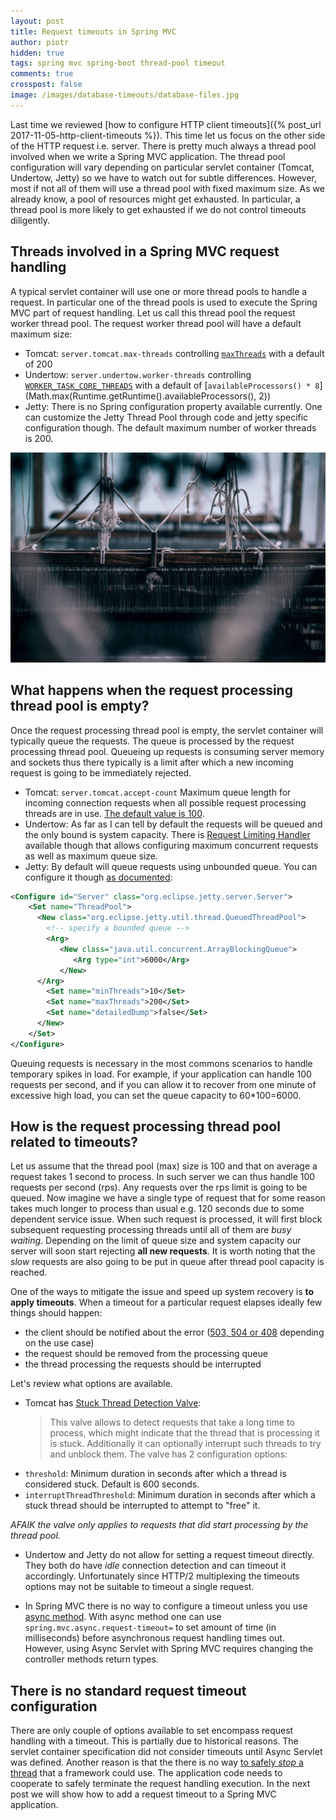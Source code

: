 ```yaml
---
layout: post
title: Request timeouts in Spring MVC
author: piotr
hidden: true
tags: spring mvc spring-boot thread-pool timeout
comments: true
crosspost: false
image: /images/database-timeouts/database-files.jpg
---
```


Last time we reviewed [how to configure HTTP client timeouts]({% post_url 2017-11-05-http-client-timeouts %}). This time let us focus on the other side of the HTTP request i.e. server. There is pretty much always a thread pool involved when we write a Spring MVC application. The thread pool configuration will vary depending on particular servlet container (Tomcat, Undertow, Jetty) so we have to watch out for subtle differences. However, most if not all of them will use a thread pool with fixed maximum size. As we already know, a pool of resources might get exhausted. In particular, a thread pool is more likely to get exhausted if we do not control timeouts diligently.  

## Threads involved in a Spring MVC request handling

A typical servlet container will use one or more thread pools to handle a request. In particular one of the thread pools is used to execute the Spring MVC part of request handling. Let us call this thread pool the request worker thread pool. The request worker thread pool will have a default maximum size:
- Tomcat: `server.tomcat.max-threads` controlling [`maxThreads`](https://tomcat.apache.org/tomcat-8.5-doc/config/http.html) with a default of 200
- Undertow: `server.undertow.worker-threads` controlling [`WORKER_TASK_CORE_THREADS`](http://undertow.io/undertow-docs/undertow-docs-1.2.0/listeners.html) with a default of [`availableProcessors() * 8`](Math.max(Runtime.getRuntime().availableProcessors(), 2))
- Jetty: There is no Spring configuration property available currently. One can customize the Jetty Thread Pool through code and jetty specific configuration though. The default maximum number of worker threads is 200.

![Thread pool](/images/thread-pool-timeouts/thread-pool.jpg)

## What happens when the request processing thread pool is empty?

 Once the request processing thread pool is empty, the servlet container will typically queue the requests. The queue is processed by the request processing thread pool. Queueing up requests is consuming server memory and sockets thus there typically is a limit after which a new incoming request is going to be immediately rejected.

- Tomcat: `server.tomcat.accept-count` Maximum queue length for incoming connection requests when all possible request processing threads are in use. [The default value is 100](https://tomcat.apache.org/tomcat-8.5-doc/config/http.html).
- Undertow: As far as I can tell by default the requests will be queued and the only bound is system capacity. There is [Request Limiting Handler](http://undertow.io/undertow-docs/undertow-docs-1.2.0/#built-in-handlers) available though that allows configuring maximum concurrent requests as well as maximum queue size. 
- Jetty: By default will queue requests using unbounded queue. You can configure it though [as documented](https://wiki.eclipse.org/Jetty/Howto/High_Load):

```xml
<Configure id="Server" class="org.eclipse.jetty.server.Server">
    <Set name="ThreadPool">
      <New class="org.eclipse.jetty.util.thread.QueuedThreadPool">
        <!-- specify a bounded queue -->
        <Arg>
           <New class="java.util.concurrent.ArrayBlockingQueue">
              <Arg type="int">6000</Arg>
           </New>
      </Arg>
        <Set name="minThreads">10</Set>
        <Set name="maxThreads">200</Set>
        <Set name="detailedDump">false</Set>
      </New>
    </Set>
</Configure>
```

Queuing requests is necessary in the most commons scenarios to handle temporary spikes in load. For example, if your application can handle 100 requests per second, and if you can allow it to recover from one minute of excessive high load, you can set the queue capacity to 60*100=6000.

## How is the request processing thread pool related to timeouts?

Let us assume that the thread pool (max) size is 100 and that on average a request takes 1 second to process. In such server we can thus handle 100 requests per second (rps). Any requests over the rps limit is going to be queued. Now imagine we have a single type of request that for some reason takes much longer to process than usual e.g. 120 seconds due to some dependent service issue. When such request is processed, it will first block subsequent requesting processing threads until all of them are _busy waiting_. Depending on the limit of queue size and system capacity our server will soon start rejecting **all new requests**. It is worth noting that the _slow_ requests are also going to be put in queue after thread pool capacity is reached. 

One of the ways to mitigate the issue and speed up system recovery is **to apply timeouts**. When a timeout for a particular request elapses ideally few things should happen:
 - the client should be notified about the error ([503, 504 or 408](https://en.wikipedia.org/wiki/List_of_HTTP_status_codes) depending on the use case)
 - the request should be removed from the processing queue
 - the thread processing the requests should be interrupted 

 Let's review what options are available.
 - Tomcat has [Stuck Thread Detection Valve](http://tomcat.apache.org/tomcat-8.5-doc/config/valve.html#Stuck_Thread_Detection_Valve):
   > This valve allows to detect requests that take a long time to process, which might indicate that the thread that is processing it is stuck. Additionally it can optionally interrupt such threads to try and unblock them.
 The valve has 2 configuration options:
 - `threshold`: Minimum duration in seconds after which a thread is considered stuck. Default is 600 seconds. 
 - `interruptThreadThreshold`: Minimum duration in seconds after which a stuck thread should be interrupted to attempt to "free" it.

_AFAIK the valve only applies to requests that did start processing by the thread pool._

- Undertow and Jetty do not allow for setting a request timeout directly. They both do have _idle_ connection detection and can timeout it accordingly. Unfortunately since HTTP/2 multiplexing the timeouts options may not be suitable to timeout a single request. 

- In Spring MVC there is no way to configure a timeout unless you use [async method](https://spring.io/guides/gs/async-method/). With async method one can use `spring.mvc.async.request-timeout=` to set amount of time (in milliseconds) before asynchronous request handling times out. However, using Async Servlet with Spring MVC requires changing the controller methods return types.

## There is no standard request timeout configuration

There are only couple of options available to set encompass request handling with a timeout. This is partially due to historical reasons. The servlet container specification did not consider timeouts until Async Servlet was defined. Another reason is that the there is no way [to safely _stop_ a thread](https://docs.oracle.com/javase/1.5.0/docs/guide/misc/threadPrimitiveDeprecation.html) that a framework could use. The application code needs to cooperate to safely terminate the request handling execution. In the next post we will show how to add a request timeout to a Spring MVC application.